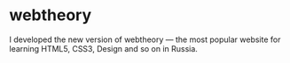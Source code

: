 # webtheory

I developed the new version of webtheory — the most popular website for learning HTML5, CSS3, Design and so on in Russia.

